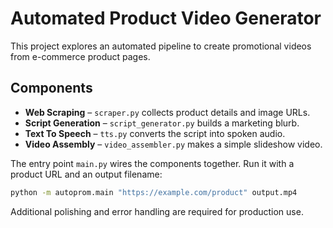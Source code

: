 # Automated Product Video Generator

This project explores an automated pipeline to create promotional videos from
e-commerce product pages.

## Components
- **Web Scraping** – `scraper.py` collects product details and image URLs.
- **Script Generation** – `script_generator.py` builds a marketing blurb.
- **Text To Speech** – `tts.py` converts the script into spoken audio.
- **Video Assembly** – `video_assembler.py` makes a simple slideshow video.

The entry point `main.py` wires the components together. Run it with a product
URL and an output filename:

```bash
python -m autoprom.main "https://example.com/product" output.mp4
```

Additional polishing and error handling are required for production use.

